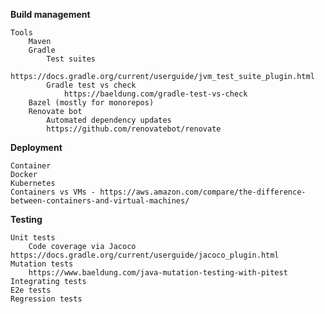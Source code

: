 **Build management**

    Tools
        Maven
        Gradle
            Test suites 
                https://docs.gradle.org/current/userguide/jvm_test_suite_plugin.html
            Gradle test vs check
                https://baeldung.com/gradle-test-vs-check
        Bazel (mostly for monorepos)
        Renovate bot 
            Automated dependency updates
            https://github.com/renovatebot/renovate

**Deployment**

    Container
    Docker
    Kubernetes
    Containers vs VMs - https://aws.amazon.com/compare/the-difference-between-containers-and-virtual-machines/

**Testing**

    Unit tests
        Code coverage via Jacoco https://docs.gradle.org/current/userguide/jacoco_plugin.html
    Mutation tests 
        https://www.baeldung.com/java-mutation-testing-with-pitest
    Integrating tests
    E2e tests
    Regression tests

    

